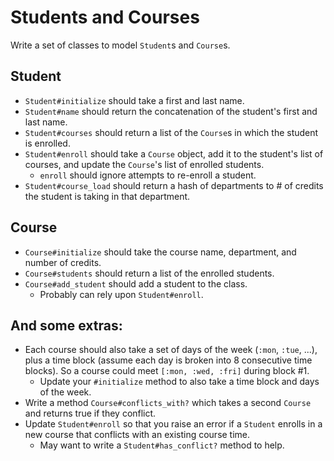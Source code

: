# Students and Courses

Write a set of classes to model `Student`s and `Course`s.


## Student
* `Student#initialize` should take a first and last name.
* `Student#name` should return the concatenation of the student's
  first and last name.
* `Student#courses` should return a list of the `Course`s in which
  the student is enrolled.
* `Student#enroll` should take a `Course` object, add it to the
  student's list of courses, and update the `Course`'s list of
  enrolled students.
    * `enroll` should ignore attempts to re-enroll a student.
* `Student#course_load` should return a hash of departments to # of
  credits the student is taking in that department.

## Course
* `Course#initialize` should take the course name, department, and
  number of credits.
* `Course#students` should return a list of the enrolled students.
* `Course#add_student` should add a student to the class.
  * Probably can rely upon `Student#enroll`.

## And some extras:
* Each course should also take a set of days of the week (`:mon`,
  `:tue`, ...), plus a time block (assume each day is broken into 8
  consecutive time blocks). So a course could meet
  `[:mon, :wed, :fri]` during block #1.
    * Update your `#initialize` method to also take a time block and
      days of the week.
* Write a method `Course#conflicts_with?` which takes a second
  `Course` and returns true if they conflict.
* Update `Student#enroll` so that you raise an error if a `Student`
  enrolls in a new course that conflicts with an existing course time.
    * May want to write a `Student#has_conflict?` method to help.
